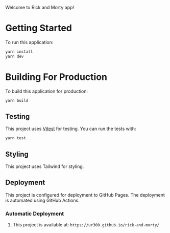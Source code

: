 Welcome to Rick and Morty app! 

# Getting Started

To run this application:

```bash
yarn install
yarn dev
```

# Building For Production

To build this application for production:

```bash
yarn build
```

## Testing

This project uses [Vitest](https://vitest.dev/) for testing. You can run the tests with:

```bash
yarn test
```

## Styling

This project uses Tailwind for styling.

## Deployment

This project is configured for deployment to GitHub Pages. The deployment is automated using GitHub Actions.

### Automatic Deployment

1. This project is available at: `https://ur300.github.io/rick-and-morty/`